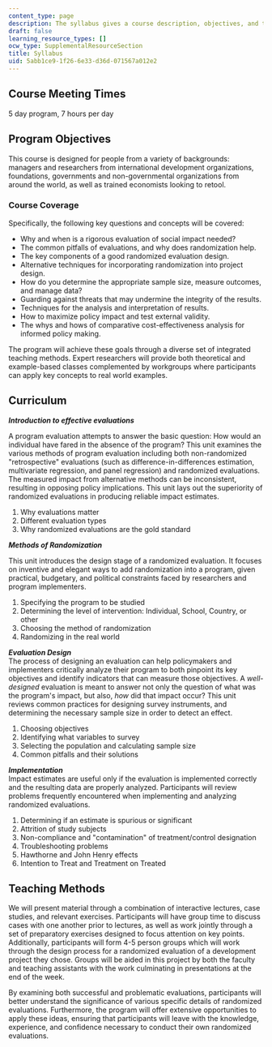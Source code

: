 ```yaml
---
content_type: page
description: The syllabus gives a course description, objectives, and teaching methods.
draft: false
learning_resource_types: []
ocw_type: SupplementalResourceSection
title: Syllabus
uid: 5abb1ce9-1f26-6e33-d36d-071567a012e2
---
```

## Course Meeting Times

5 day program, 7 hours per day

## Program Objectives

This course is designed for people from a variety of backgrounds: managers and researchers from international development organizations, foundations, governments and non-governmental organizations from around the world, as well as trained economists looking to retool.

### Course Coverage

Specifically, the following key questions and concepts will be covered:

- Why and when is a rigorous evaluation of social impact needed?
- The common pitfalls of evaluations, and why does randomization help.
- The key components of a good randomized evaluation design.
- Alternative techniques for incorporating randomization into project design.
- How do you determine the appropriate sample size, measure outcomes, and manage data?
- Guarding against threats that may undermine the integrity of the results.
- Techniques for the analysis and interpretation of results.
- How to maximize policy impact and test external validity.
- The whys and hows of comparative cost-effectiveness analysis for informed policy making.

The program will achieve these goals through a diverse set of integrated teaching methods. Expert researchers will provide both theoretical and example-based classes complemented by workgroups where participants can apply key concepts to real world examples.

## Curriculum

***Introduction to effective evaluations*** 

  
A program evaluation attempts to answer the basic question: How would an individual have fared in the absence of the program? This unit examines the various methods of program evaluation including both non-randomized "retrospective" evaluations (such as difference-in-differences estimation, multivariate regression, and panel regression) and randomized evaluations. The measured impact from alternative methods can be inconsistent, resulting in opposing policy implications. This unit lays out the superiority of randomized evaluations in producing reliable impact estimates. 

1. Why evaluations matter
2. Different evaluation types
3. Why randomized evaluations are the gold standard 

***Methods of Randomization*** 

  
This unit introduces the design stage of a randomized evaluation. It focuses on inventive and elegant ways to add randomization into a program, given practical, budgetary, and political constraints faced by researchers and program implementers. 

1. Specifying the program to be studied
2. Determining the level of intervention: Individual, School, Country, or other
3. Choosing the method of randomization
4. Randomizing in the real world 

***Evaluation Design***   
The process of designing an evaluation can help policymakers and implementers critically analyze their program to both pinpoint its key objectives and identify indicators that can measure those objectives. A *well-designed* evaluation is meant to answer not only the question of what was the program's impact, but also, *how* did that impact occur? This unit reviews common practices for designing survey instruments, and determining the necessary sample size in order to detect an effect. 

1. Choosing objectives
2. Identifying what variables to survey
3. Selecting the population and calculating sample size
4. Common pitfalls and their solutions 

***Implementation***   
Impact estimates are useful only if the evaluation is implemented correctly and the resulting data are properly analyzed. Participants will review problems frequently encountered when implementing and analyzing randomized evaluations. 

1. Determining if an estimate is spurious or significant
2. Attrition of study subjects
3. Non-compliance and "contamination" of treatment/control designation
4. Troubleshooting problems
5. Hawthorne and John Henry effects
6. Intention to Treat and Treatment on Treated

## Teaching Methods

We will present material through a combination of interactive lectures, case studies, and relevant exercises. Participants will have group time to discuss cases with one another prior to lectures, as well as work jointly through a set of preparatory exercises designed to focus attention on key points. Additionally, participants will form 4-5 person groups which will work through the design process for a randomized evaluation of a development project they chose. Groups will be aided in this project by both the faculty and teaching assistants with the work culminating in presentations at the end of the week.

By examining both successful and problematic evaluations, participants will better understand the significance of various specific details of randomized evaluations. Furthermore, the program will offer extensive opportunities to apply these ideas, ensuring that participants will leave with the knowledge, experience, and confidence necessary to conduct their own randomized evaluations.